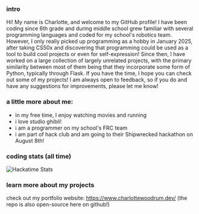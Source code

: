 ### intro
Hi! My name is Charlotte, and welcome to my GitHub profile! I have been coding since 6th grade and during middle school grew familiar with several programming languages and coded for my school's robotics team. However, I only really picked up programming as a hobby in January 2025, after taking CS50x and discovering that programming could be used as a tool to build cool projects or even for self-expression! Since then, I have worked on a large collection of largely unrelated projects, with the primary similarity between most of them being that they incorporate some form of Python, typically through Flask. If you have the time, I hope you can check out some of my projects! I am always open to feedback, so if you do and have any suggestions for improvements, please let me know! 

### a little more about me: 
- in my free time, I enjoy watching movies and running
- i love studio ghibli!
- i am a programmer on my school's FRC team
- i am part of hack club and am going to their Shipwrecked hackathon on August 8th!

### coding stats (all time)
![Hackatime Stats](https://github-readme-stats.hackclub.dev/api/wakatime?username=2463&api_domain=hackatime.hackclub.com&theme=darcula&custom_title=Hackatime+Stats&layout=compact&cache_seconds=0&langs_count=8)

### learn more about my projects
check out my portfolio website: https://www.charlottewoodrum.dev/
(the repo is also open-source here on github!)
